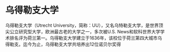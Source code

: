 # 乌得勒支大学

乌得勒支大学（Utrecht University，简称：UU），又名乌特勒支大学，是世界顶尖公立研究型大学，欧洲最古老的大学之一，多次被U.S. News和软科世界大学学术排名评为荷兰第一。乌得勒支大学建立于1636年，该校位于荷兰第四大城市乌得勒支。迄今为止，乌得勒支大学共培养出12位诺贝尔奖得